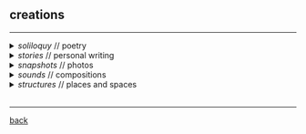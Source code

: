 
## creations
***

<details>
<summary> <i> soliloquy </i> // poetry </summary>
<p style="text-align:right"> attempting to capture my fleeting thoughts </p>

these are some of my favorite pieces
<ul>
  <li>   <a href="https://subcorticalsongs.wordpress.com/2020/01/21/and-now-we-see-in-20-20/" target="_blank"> <i> and now we see in 2020 </i> / about forgiveness </a> </li>
  <li>   <a href="https://subcorticalsongs.wordpress.com/2019/07/28/these-idyllic-sheets/" target="_blank"> <i> these idyllic sheets </i> / fleeting memories of a brief love </a> </li>
  <li>   <a href="https://subcorticalsongs.wordpress.com/2019/08/14/idee-fixe/" target="_blank">  <i> idée fixe </i> / endless striving towards the unknown  </a> </li>
  <li>   <a href="https://subcorticalsongs.wordpress.com/2019/06/08/summertime/" target="_blank"> <i> summertime </i> / the best month </a> </li>
  <li>   <a href="https://subcorticalsongs.wordpress.com/2018/08/06/getting-intimate-with-a-crab/" target="_blank">  <i> getting intimate with a crab </i> / thoughts before a satisfying meal </a> </li>
  <li>   <a href="https://subcorticalsongs.wordpress.com/2018/06/24/the-orange/" target="_blank">  <i>  the orange </i> / reconsidering the ordinary  </a> </li>
  <li>   <a href="https://subcorticalsongs.wordpress.com/2018/06/22/sliced-pears/" target="_blank"> <i> sliced pears </i> / an Asian father's language of love </a> </li>
<li>   <a href="https://subcorticalsongs.wordpress.com/2018/06/27/pathetique/" target="_blank"> <i> pathétique </i> / for Tchaikovsky  </a> </li>
</ul>

more poetry  <a href="https://subcorticalsongs.wordpress.com/" target="_blank"> <i> here </i> </a> </li>
<br>

</details>

<details>
<summary> <i> stories </i> // personal writing </summary>
some creative pieces that I have written
...
<br>
</details>

<details>
<summary> <i> snapshots </i> // photos </summary>
...
<br>
</details>

<details>
<summary> <i> sounds </i> // compositions </summary>
<i>in a previous life, i made music...</i>
<br>
<br>
<i><b> Reflections (2013)</b></i> is an EP i wrote in high school:

<iframe width="100%" height="350" scrolling="no" frameborder="no" allow="autoplay" src="https://w.soundcloud.com/player/?url=https%3A//api.soundcloud.com/playlists/39690369&color=%23000000&auto_play=false&hide_related=false&show_comments=true&show_user=true&show_reposts=false&show_teaser=true"></iframe><div style="font-size: 10px; color: #cccccc;line-break: anywhere;word-break: normal;overflow: hidden;white-space: nowrap;text-overflow: ellipsis; font-family: Interstate,Lucida Grande,Lucida Sans Unicode,Lucida Sans,Garuda,Verdana,Tahoma,sans-serif;font-weight: 100;"><a href="https://soundcloud.com/lucy_lai" title="Lucy Lai" target="_blank" style="color: #cccccc; text-decoration: none;">Lucy Lai</a> · <a href="https://soundcloud.com/lucy_lai/sets/reflections" title="Reflections" target="_blank" style="color: #cccccc; text-decoration: none;">Reflections</a></div>

<br>
<i><b> Citrullus Ianatus (2015)</b> </i> i got really into <a href="https://en.wikipedia.org/wiki/Process_music" target="_blank">process music</a> after taking a course on contemporary music composition in college. i wrote this piece for watermelon, inspired by Steve Reich's clapping music (score).

<iframe width="415" height="315" src="https://www.youtube.com/embed/GGRqrHdU7Dg" frameborder="0" allow="accelerometer; autoplay; encrypted-media; gyroscope; picture-in-picture" allowfullscreen></iframe>
<br>
<br>

<i><b> Misc. </b> </i>
a couple months into grad school, i thought of the idea for this mix (almost by accident) after trying to listen to music while learning about Dirichlet Processes on YouTube...

<iframe width="100%" height="166" scrolling="no" frameborder="no" allow="autoplay" src="https://w.soundcloud.com/player/?url=https%3A//api.soundcloud.com/tracks/639832068&color=%23000000&auto_play=false&hide_related=false&show_comments=true&show_user=true&show_reposts=false&show_teaser=true"></iframe><div style="font-size: 10px; color: #cccccc;line-break: anywhere;word-break: normal;overflow: hidden;white-space: nowrap;text-overflow: ellipsis; font-family: Interstate,Lucida Grande,Lucida Sans Unicode,Lucida Sans,Garuda,Verdana,Tahoma,sans-serif;font-weight: 100;"><a href="https://soundcloud.com/lucy_lai" title="Lucy Lai" target="_blank" style="color: #cccccc; text-decoration: none;">Lucy Lai</a> · <a href="https://soundcloud.com/lucy_lai/dj-dirichlet" title="dj dirichlet" target="_blank" style="color: #cccccc; text-decoration: none;">dj dirichlet</a></div>
<br>
</details>


<details>
<summary> <i> structures </i> // places and spaces </summary>
<div style="text-align: left"> <i>several places that hold special space in my heart... </i> </div>

<ul>
  <li>   <a href="http://rothkochapel.org/" target="_blank">Rothko Chapel</a> </li>
</ul>
</details>
<br>

***
[back](./)
